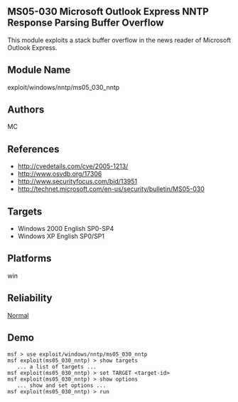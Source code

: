 ## MS05-030 Microsoft Outlook Express NNTP Response Parsing Buffer Overflow

This module exploits a stack buffer overflow in the news 
reader of Microsoft Outlook Express.


## Module Name
exploit/windows/nntp/ms05_030_nntp

## Authors
MC


## References
* http://cvedetails.com/cve/2005-1213/
* http://www.osvdb.org/17306
* http://www.securityfocus.com/bid/13951
* http://technet.microsoft.com/en-us/security/bulletin/MS05-030



## Targets
* Windows 2000 English SP0-SP4
* Windows XP English SP0/SP1


## Platforms
win

## Reliability
[Normal](https://github.com/rapid7/metasploit-framework/wiki/Exploit-Ranking)

## Demo

```
msf > use exploit/windows/nntp/ms05_030_nntp
msf exploit(ms05_030_nntp) > show targets
   ... a list of targets ...
msf exploit(ms05_030_nntp) > set TARGET <target-id>
msf exploit(ms05_030_nntp) > show options
   ... show and set options ...
msf exploit(ms05_030_nntp) > run
```
    
    